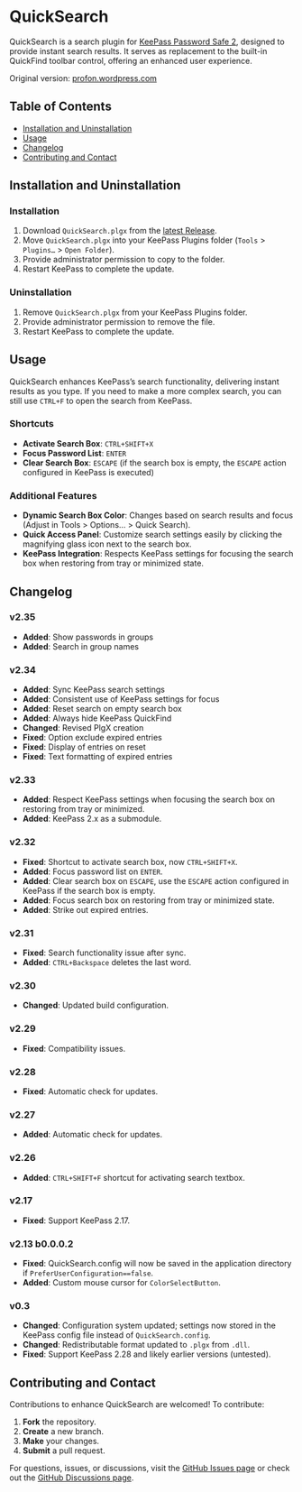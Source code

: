 # QuickSearch

QuickSearch is a search plugin for [KeePass Password Safe 2](http://www.KeePass.info), designed to provide instant search results. It serves as replacement to the built-in QuickFind toolbar control, offering an enhanced user experience.

Original version: [profon.wordpress.com](http://profon.wordpress.com/quicksearch/)

## Table of Contents

- [Installation and Uninstallation](#installation-and-uninstallation)
- [Usage](#usage)
- [Changelog](#changelog)
- [Contributing and Contact](#contributing-and-contact)

## Installation and Uninstallation

### Installation

1. Download `QuickSearch.plgx` from the [latest Release](https://github.com/CennoxX/keepass-quicksearch/releases/latest).
2. Move `QuickSearch.plgx` into your KeePass Plugins folder (`Tools` > `Plugins…` > `Open Folder`).
3. Provide administrator permission to copy to the folder.
4. Restart KeePass to complete the update.

### Uninstallation

1. Remove `QuickSearch.plgx` from your KeePass Plugins folder.
2. Provide administrator permission to remove the file.
3. Restart KeePass to complete the update.

## Usage

QuickSearch enhances KeePass’s search functionality, delivering instant results as you type. If you need to make a more complex search, you can still use `CTRL+F` to open the search from KeePass.

### Shortcuts

- **Activate Search Box**: `CTRL+SHIFT+X`
- **Focus Password List**: `ENTER`
- **Clear Search Box**: `ESCAPE` (if the search box is empty, the `ESCAPE` action configured in KeePass is executed)

### Additional Features

- **Dynamic Search Box Color**: Changes based on search results and focus (Adjust in Tools > Options… > Quick Search).
- **Quick Access Panel**: Customize search settings easily by clicking the magnifying glass icon next to the search box.
- **KeePass Integration**: Respects KeePass settings for focusing the search box when restoring from tray or minimized state.

## Changelog

### v2.35
- **Added**: Show passwords in groups
- **Added**: Search in group names

### v2.34
- **Added**: Sync KeePass search settings
- **Added**: Consistent use of KeePass settings for focus
- **Added**: Reset search on empty search box
- **Added**: Always hide KeePass QuickFind
- **Changed**: Revised PlgX creation
- **Fixed**: Option exclude expired entries
- **Fixed**: Display of entries on reset
- **Fixed**: Text formatting of expired entries

### v2.33
- **Added**: Respect KeePass settings when focusing the search box on restoring from tray or minimized.
- **Added**: KeePass 2.x as a submodule.

### v2.32
- **Fixed**: Shortcut to activate search box, now `CTRL+SHIFT+X`.
- **Added**: Focus password list on `ENTER`.
- **Added**: Clear search box on `ESCAPE`, use the `ESCAPE` action configured in KeePass if the search box is empty.
- **Added**: Focus search box on restoring from tray or minimized state.
- **Added**: Strike out expired entries.

### v2.31
- **Fixed**: Search functionality issue after sync.
- **Added**: `CTRL+Backspace` deletes the last word.

### v2.30
- **Changed**: Updated build configuration.

### v2.29
- **Fixed**: Compatibility issues.

### v2.28
- **Fixed**: Automatic check for updates.

### v2.27
- **Added**: Automatic check for updates.

### v2.26
- **Added**: `CTRL+SHIFT+F` shortcut for activating search textbox.

### v2.17
- **Fixed**: Support KeePass 2.17.

### v2.13 b0.0.0.2
- **Fixed**:  QuickSearch.config will now be saved in the application directory if `PreferUserConfiguration==false`.
- **Added**: Custom mouse cursor for `ColorSelectButton`.

### v0.3
- **Changed**: Configuration system updated; settings now stored in the KeePass config file instead of `QuickSearch.config`.
- **Changed**: Redistributable format updated to `.plgx` from `.dll`.
- **Fixed**: Support KeePass 2.28 and likely earlier versions (untested).

## Contributing and Contact

Contributions to enhance QuickSearch are welcomed! To contribute:

1. **Fork** the repository.
2. **Create** a new branch.
3. **Make** your changes.
4. **Submit** a pull request.

For questions, issues, or discussions, visit the [GitHub Issues page](https://github.com/CennoxX/keepass-quicksearch/issues) or check out the [GitHub Discussions page](https://github.com/CennoxX/keepass-quicksearch/discussions).
